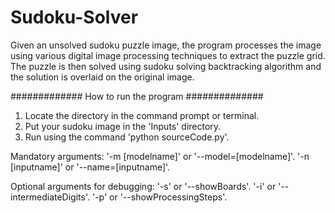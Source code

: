 # Sudoku-Solver
Given an unsolved sudoku puzzle image, the program processes the image using various digital image processing techniques to extract the puzzle grid. The puzzle is then solved using sudoku solving backtracking algorithm and the solution is overlaid on the original image.


############# How to run the program ##############

1) Locate the directory in the command prompt or terminal.
2) Put your sudoku image in the 'Inputs' directory.
3) Run using the command 'python sourceCode.py'.

Mandatory arguments: '-m [modelname]' or '--model=[modelname]'.
                        '-n [inputname]' or '--name=[inputname]'.

Optional arguments for debugging: '-s' or '--showBoards'.
                                  '-i' or '--intermediateDigits'.
                                  '-p' or '--showProcessingSteps'. 
